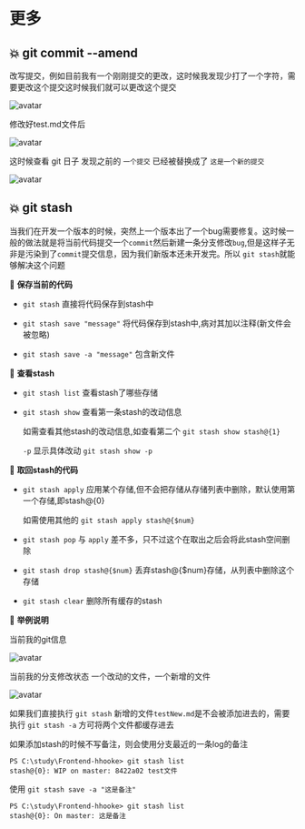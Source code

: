 # 更多

## :boom: git commit --amend

改写提交，例如目前我有一个刚刚提交的更改，这时候我发现少打了一个字符，需要更改这个提交这时候我们就可以更改这个提交

![avatar](/hhooke/git/1.png)

修改好test.md文件后

![avatar](/hhooke/git/2.png)

这时候查看 git 日子 发现之前的 `一个提交` 已经被替换成了 `这是一个新的提交`

![avatar](/hhooke/git/3.png)

## :boom: git stash

当我们在开发一个版本的时候，突然上一个版本出了一个bug需要修复。这时候一般的做法就是将当前代码提交一个`commit`然后新建一条分支修改`bug`,但是这样子无非是污染到了`commit`提交信息，因为我们新版本还未开发完。所以 `git stash`就能够解决这个问题

🍗 **保存当前的代码**

- `git stash` 直接将代码保存到stash中

- `git stash save "message"` 将代码保存到stash中,病对其加以注释(新文件会被忽略)

- `git stash save -a "message"` 包含新文件

🍗 **查看stash**

- `git stash list` 查看stash了哪些存储

- `git stash show` 查看第一条stash的改动信息

  如需查看其他stash的改动信息,如查看第二个 `git stash show stash@{1}`

  `-p` 显示具体改动 `git stash show -p`

🍗 **取回stash的代码**

- `git stash apply` 应用某个存储,但不会把存储从存储列表中删除，默认使用第一个存储,即stash@{0}

  如需使用其他的 `git stash apply stash@{$num}`

- `git stash pop` 与 `apply` 差不多，只不过这个在取出之后会将此stash空间删除

- `git stash drop stash@{$num}` 丢弃stash@{$num}存储，从列表中删除这个存储

- `git stash clear` 删除所有缓存的stash

🍗 **举例说明**

当前我的git信息

![avatar](/hhooke/git/4.png)

当前我的分支修改状态 一个改动的文件，一个新增的文件

![avatar](/hhooke/git/5.png)

如果我们直接执行 `git stash` 新增的文件`testNew.md`是不会被添加进去的，需要执行 `git stash -a` 方可将两个文件都缓存进去

如果添加stash的时候不写备注，则会使用分支最近的一条log的备注

```key
PS C:\study\Frontend-hhooke> git stash list
stash@{0}: WIP on master: 8422a02 test文件
```

使用 `git stash save -a "这是备注"`

```key
PS C:\study\Frontend-hhooke> git stash list
stash@{0}: On master: 这是备注
```
